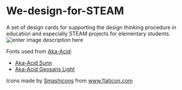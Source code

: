 # We-design-for-STEAM
A set of design cards for supporting the design thinking procedure in education and especially STEAM projects for elementary students.
![enter image description here](https://www.dropbox.com/s/i8xu0gfldh6rttc/github%20image.png?dl=0)
<div>Fonts used from <a href="https://www.aka-acid.com/" title="Aka-Acid">Aka-Acid</a>:

 - [Aka-Acid Sunn](https://www.aka-acid.com/Sunn.htm)
 - [Aka-Acid Geosans Light](https://www.aka-acid.com/GeoSansLight.htm)

</div>

<div>Icons made by <a href="https://www.flaticon.com/authors/smashicons" title="Smashicons">Smashicons</a> from <a href="https://www.flaticon.com/" title="Flaticon">www.flaticon.com</a></div>
